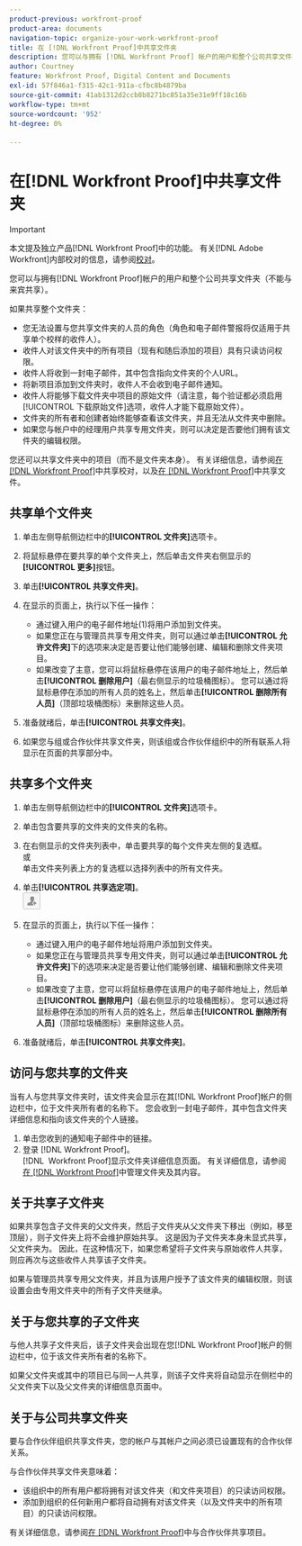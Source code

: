 ```yaml
---
product-previous: workfront-proof
product-area: documents
navigation-topic: organize-your-work-workfront-proof
title: 在 [!DNL Workfront Proof]中共享文件夹
description: 您可以与拥有 [!DNL Workfront Proof] 帐户的用户和整个公司共享文件夹（不能与来宾共享）。
author: Courtney
feature: Workfront Proof, Digital Content and Documents
exl-id: 57f846a1-f315-42c1-911a-cfbc8b4879ba
source-git-commit: 41ab1312d2ccb8b8271bc851a35e31e9ff18c16b
workflow-type: tm+mt
source-wordcount: '952'
ht-degree: 0%

---
```


# 在[!DNL Workfront Proof]中共享文件夹

>[!IMPORTANT]
>
>本文提及独立产品[!DNL Workfront Proof]中的功能。 有关[!DNL Adobe Workfront]内部校对的信息，请参阅[校对](../../../review-and-approve-work/proofing/proofing.md)。

您可以与拥有[!DNL Workfront Proof]帐户的用户和整个公司共享文件夹（不能与来宾共享）。

如果共享整个文件夹：

* 您无法设置与您共享文件夹的人员的角色（角色和电子邮件警报将仅适用于共享单个校样的收件人）。
* 收件人对该文件夹中的所有项目（现有和随后添加的项目）具有只读访问权限。
* 收件人将收到一封电子邮件，其中包含指向文件夹的个人URL。
* 将新项目添加到文件夹时，收件人不会收到电子邮件通知。
* 收件人将能够下载文件夹中项目的原始文件（请注意，每个验证都必须启用[!UICONTROL 下载原始文件]选项，收件人才能下载原始文件）。
* 文件夹的所有者和创建者始终能够查看该文件夹，并且无法从文件夹中删除。
* 如果您与帐户中的经理用户共享专用文件夹，则可以决定是否要他们拥有该文件夹的编辑权限。

您还可以共享文件夹中的项目（而不是文件夹本身）。 有关详细信息，请参阅[在 [!DNL Workfront Proof]](../../../workfront-proof/wp-work-proofsfiles/share-proofs-and-files/share-proof.md)中共享校对，以及[在 [!DNL Workfront Proof]](../../../workfront-proof/wp-work-proofsfiles/share-proofs-and-files/share-files.md)中共享文件。

## 共享单个文件夹

1. 单击左侧导航侧边栏中的&#x200B;**[!UICONTROL 文件夹]**&#x200B;选项卡。
1. 将鼠标悬停在要共享的单个文件夹上，然后单击文件夹右侧显示的&#x200B;**[!UICONTROL 更多]**&#x200B;按钮。
1. 单击&#x200B;**[!UICONTROL 共享文件夹]**。
1. 在显示的页面上，执行以下任一操作：

   * 通过键入用户的电子邮件地址(1)将用户添加到文件夹。
   * 如果您正在与管理员共享专用文件夹，则可以通过单击&#x200B;**[!UICONTROL 允许文件夹]**&#x200B;下的选项来决定是否要让他们能够创建、编辑和删除文件夹项目。
   * 如果改变了主意，您可以将鼠标悬停在该用户的电子邮件地址上，然后单击&#x200B;**[!UICONTROL 删除用户]**（最右侧显示的垃圾桶图标）。 您可以通过将鼠标悬停在添加的所有人员的姓名上，然后单击&#x200B;**[!UICONTROL 删除所有人员]**（顶部垃圾桶图标）来删除这些人员。

1. 准备就绪后，单击&#x200B;**[!UICONTROL 共享文件夹]**。

1. 如果您与组或合作伙伴共享文件夹，则该组或合作伙伴组织中的所有联系人将显示在页面的共享部分中。

## 共享多个文件夹

1. 单击左侧导航侧边栏中的&#x200B;**[!UICONTROL 文件夹]**&#x200B;选项卡。
1. 单击包含要共享的文件夹的文件夹的名称。
1. 在右侧显示的文件夹列表中，单击要共享的每个文件夹左侧的复选框。\
   或\
   单击文件夹列表上方的复选框以选择列表中的所有文件夹。

1. 单击&#x200B;**[!UICONTROL 共享选定项]**。\
   ![Share_button-small.png](assets/share-button-small.png)

1. 在显示的页面上，执行以下任一操作：

   * 通过键入用户的电子邮件地址将用户添加到文件夹。
   * 如果您正在与管理员共享专用文件夹，则可以通过单击&#x200B;**[!UICONTROL 允许文件夹]**&#x200B;下的选项来决定是否要让他们能够创建、编辑和删除文件夹项目。
   * 如果改变了主意，您可以将鼠标悬停在该用户的电子邮件地址上，然后单击&#x200B;**[!UICONTROL 删除用户]**（最右侧显示的垃圾桶图标）。 您可以通过将鼠标悬停在添加的所有人员的姓名上，然后单击&#x200B;**[!UICONTROL 删除所有人员]**（顶部垃圾桶图标）来删除这些人员。

1. 准备就绪后，单击&#x200B;**[!UICONTROL 共享文件夹]**。

## 访问与您共享的文件夹

当有人与您共享文件夹时，该文件夹会显示在其[!DNL Workfront Proof]帐户的侧边栏中，位于文件夹所有者的名称下。 您会收到一封电子邮件，其中包含文件夹详细信息和指向该文件夹的个人链接。

1. 单击您收到的通知电子邮件中的链接。
1. 登录 [!DNL Workfront Proof]。\
     [!DNL &#x200B; Workfront Proof]显示文件夹详细信息页面。 有关详细信息，请参阅[在 [!DNL Workfront Proof]](../../../workfront-proof/wp-work-proofsfiles/organize-your-work/manage-folders-and-contents.md)中管理文件夹及其内容。

## 关于共享子文件夹

如果共享包含子文件夹的父文件夹，然后子文件夹从父文件夹下移出（例如，移至顶层），则子文件夹上将不会维护原始共享。 这是因为子文件夹本身未显式共享，父文件夹为。 因此，在这种情况下，如果您希望将子文件夹与原始收件人共享，则应再次与这些收件人共享该子文件夹。

如果与管理员共享专用父文件夹，并且为该用户授予了该文件夹的编辑权限，则该设置会由专用文件夹中的所有子文件夹继承。

## 关于与您共享的子文件夹

与他人共享子文件夹后，该子文件夹会出现在您[!DNL Workfront Proof]帐户的侧边栏中，位于该文件夹所有者的名称下。

如果父文件夹或其中的项目已与同一人共享，则该子文件夹将自动显示在侧栏中的父文件夹下以及父文件夹的详细信息页面中。

## 关于与公司共享文件夹

要与合作伙伴组织共享文件夹，您的帐户与其帐户之间必须已设置现有的合作伙伴关系。

与合作伙伴共享文件夹意味着：

* 该组织中的所有用户都将拥有对该文件夹（和文件夹项目）的只读访问权限。
* 添加到组织的任何新用户都将自动拥有对该文件夹（以及文件夹中的所有项目）的只读访问权限。

有关详细信息，请参阅[在 [!DNL Workfront Proof]](../../../workfront-proof/wp-acct-admin/partner-accounts/share-items-partner-in-wp.md)中与合作伙伴共享项目。
